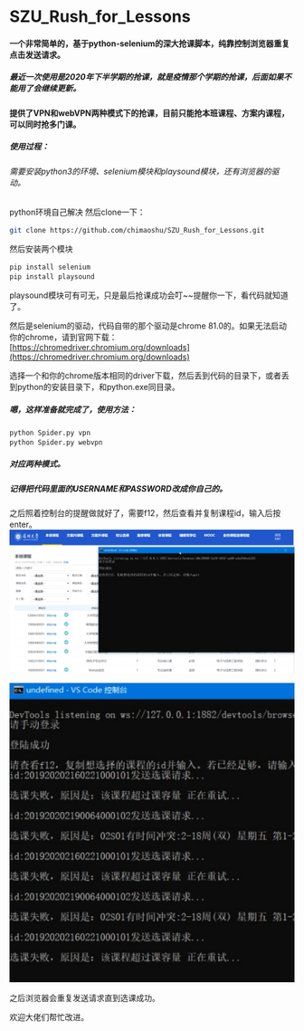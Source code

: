 # SZU_Rush_for_Lessons


#### 一个非常简单的，基于python-selenium的深大抢课脚本，纯靠控制浏览器重复点击发送请求。


##### 最近一次使用是2020年下半学期的抢课，就是疫情那个学期的抢课，后面如果不能用了会继续更新。
#### 提供了VPN和webVPN两种模式下的抢课，目前只能抢本班课程、方案内课程，可以同时抢多门课。

##### 使用过程：

###### 需要安装python3的环境、selenium模块和playsound模块，还有浏览器的驱动。
python环境自己解决
然后clone一下：

```bash
git clone https://github.com/chimaoshu/SZU_Rush_for_Lessons.git
```

然后安装两个模块

```bash
pip install selenium
pip install playsound
```
playsound模块可有可无，只是最后抢课成功会叮~~提醒你一下，看代码就知道了。

然后是selenium的驱动，代码自带的那个驱动是chrome 81.0的。如果无法启动你的chrome，请到官网下载：
[https://chromedriver.chromium.org/downloads](https://chromedriver.chromium.org/downloads)

选择一个和你的chrome版本相同的driver下载，然后丢到代码的目录下，或者丢到python的安装目录下，和python.exe同目录。

##### 嗯，这样准备就完成了，使用方法：

```bash
python Spider.py vpn
python Spider.py webvpn
```
##### 对应两种模式。

##### 记得把代码里面的USERNAME和PASSWORD改成你自己的。

之后照着控制台的提醒做就好了，需要f12，然后查看并复制课程id，输入后按enter。
![1](/pic/1.png)



![2](/pic/2.png)

之后浏览器会重复发送请求直到选课成功。

欢迎大佬们帮忙改进。